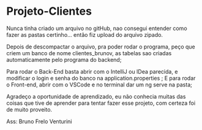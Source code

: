# Projeto-Clientes

Nunca tinha criado um arquivo no gitHub, nao consegui entender como fazer as pastas certinho... então fiz upload do arquivo zipado.

Depois de descompactar o arquivo, pra poder rodar o programa, 
peço que criem um banco de nome clientes_brunov, 
as tabelas sao criadas automaticamente pelo programa do backend;

Para rodar o Back-End basta abrir com o IntelliJ ou IDea parecida, e modificar o login e senha do banco na application.properties ;
E para rodar o Front-end, abrir com o VSCode e no terminal dar um ng serve na pasta;

Agradeço a oportunidade de aprendizado, eu não conhecia muitas das coisas que tive de aprender para tentar fazer esse projeto,
com certeza foi de muito proveito.

Ass: Bruno Frelo Venturini
